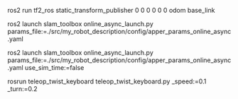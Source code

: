 

ros2 run tf2_ros static_transform_publisher 0 0 0 0 0 0 odom base_link

ros2 launch slam_toolbox online_async_launch.py params_file:=./src/my_robot_description/config/apper_params_online_async.yaml

ros2 launch slam_toolbox online_async_launch.py params_file:=./src/my_robot_description/config/apper_params_online_async.yaml use_sim_time:=false


rosrun teleop_twist_keyboard teleop_twist_keyboard.py _speed:=0.1 _turn:=0.2
